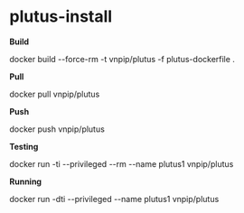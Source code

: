 # plutus-install

**Build**

docker build --force-rm -t vnpip/plutus -f plutus-dockerfile .

**Pull**

docker pull vnpip/plutus

**Push**

docker push vnpip/plutus

**Testing**

docker run -ti --privileged --rm  --name plutus1 vnpip/plutus

**Running**

docker run -dti --privileged  --name plutus1 vnpip/plutus

